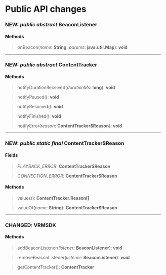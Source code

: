 # Public API changes
### NEW: *public* *abstract* BeaconListener

#### Methods


> onBeacon(*name*: **String**, *params*: **java.util.Map**): **void**


-----

### NEW: *public* *abstract* ContentTracker

#### Methods


> notifyDurationReceived(*durationMs*: **long**): **void**

> notifyPaused(): **void**

> notifyResumed(): **void**

> notifyFinished(): **void**

> notifyError(*reason*: **ContentTracker$Reason**): **void**


-----

### NEW: *public* *static* *final* ContentTracker$Reason
#### Fields


> *PLAYBACK_ERROR*: **ContentTracker$Reason**

> *CONNECTION_ERROR*: **ContentTracker$Reason**


#### Methods


> values(): **ContentTracker.Reason[]**

> valueOf(*name*: **String**): **ContentTracker$Reason**


-----

### CHANGED:  VRMSDK

#### Methods


> addBeaconListener(*listener*: **BeaconListener**): **void**

> removeBeaconListener(*listener*: **BeaconListener**): **void**

> getContentTracker(): **ContentTracker**
